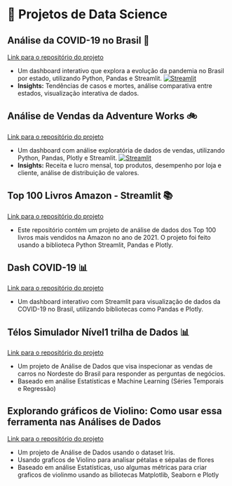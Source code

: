 # 📁 Projetos de Data Science

## Análise da COVID-19 no Brasil 🦠
[Link para o repositório do projeto](https://github.com/enps2015/analiseCovid19v20)
* Um dashboard interativo que explora a evolução da pandemia no Brasil por estado, utilizando Python, Pandas e Streamlit. [![Streamlit](https://static.streamlit.io/badges/streamlit_badge_black_white.svg)](https://aplicativocovid19ericv20.streamlit.app/)
* **Insights:** Tendências de casos e mortes, análise comparativa entre estados, visualização interativa de dados.

## Análise de Vendas da Adventure Works 🚲
[Link para o repositório do projeto](https://github.com/enps2015/DioAdventureWorks)
* Um dashboard com análise exploratória de dados de vendas, utilizando Python, Pandas, Plotly e Streamlit.  [![Streamlit](https://static.streamlit.io/badges/streamlit_badge_black_white.svg)](https://dioadventureworks.streamlit.app/)
* **Insights:** Receita e lucro mensal, top produtos, desempenho por loja e cliente, análise de distribuição de valores.

## Top 100 Livros Amazon - Streamlit 📚
[Link para o repositório do projeto](https://github.com/enps2015/top-100-livros-amazon-streamlit)
* Este repositório contém um projeto de análise de dados dos Top 100 livros mais vendidos na Amazon no ano de 2021. O projeto foi feito usando a biblioteca Python Streamlit, Pandas e Plotly.

## Dash COVID-19  📊
[Link para o repositório do projeto](https://github.com/enps2015/analiseCovid19)
* Um dashboard interativo com Streamlit para visualização de dados da COVID-19 no Brasil, utilizando bibliotecas como Pandas e Plotly.

## Télos Simulador Nível1 trilha de Dados  📊
[Link para o repositório do projeto](https://github.com/enps2015/TelosSimuladorNivel1)
* Um projeto de Análise de Dados que visa inspecionar as vendas de carros no Nordeste do Brasil para responder as perguntas de negócios.
* Baseado em análise Estatísticas e Machine Learning (Séries Temporais e Regressão)

## Explorando gráficos de Violino: Como usar essa ferramenta nas Análises de Dados
[Link para o repositório do projeto](https://github.com/enps2015/graficoViolino)
* Um projeto de Análise de Dados usando o dataset Iris.
* Usando graficos de Violino para analisar pétalas e sépalas de flores
* Baseado em análise Estatísticas, uso algumas métricas para criar graficos de violinmo usando as biliotecas Matplotlib, Seaborn e Plotly

